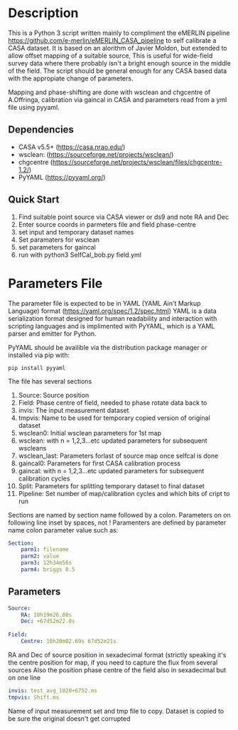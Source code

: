 # Description
This is a Python 3 script written mainly to compliment the eMERLIN pipeline https://github.com/e-merlin/eMERLIN_CASA_pipeline
to self calibrate a CASA dataset. It is based on an alorithm of Javier Moldon, but extended to allow offset mapping of a suitable source, This is useful for wide-field survey data where there probably isn't a bright enough source in the middle of the field. The script should be general enough for any CASA based data with the appropiate change of parameters. 

Mapping and phase-shifting are done with wsclean and chgcentre of A.Offringa, calibration via gaincal in CASA and parameters read from a yml file using pyyaml.

## Dependencies
* CASA v5.5+ (https://casa.nrao.edu/)
* wsclean: (https://sourceforge.net/projects/wsclean/)
* chgcentre (https://sourceforge.net/projects/wsclean/files/chgcentre-1.2/)
* PyYAML (https://pyyaml.org/)

## Quick Start
1. Find suitable point source via CASA viewer or ds9 and note RA and Dec
1. Enter source coords in parmeters file and field phase-centre
1. set input and temporary dataset names
1. Set paramaters for wsclean
1. set parameters for gaincal
1. run with python3 SelfCal_bob.py field.yml

# Parameters File
The parameter file is expected to be in YAML (YAML Ain't Markup Language) format (https://yaml.org/spec/1.2/spec.html)
YAML is a data serialization format designed for human readability and interaction with scripting languages and is implimented with PyYAML, which is a YAML parser and emitter for Python.

PyYAML should be availible via the distribution package manager or installed via pip with:

```
pip install pyyaml
```
The file has several sections 
1. Source: Source position
1. Field: Phase centre of field, needed to phase rotate data back to
1. invis: The input measurement dataset
1. tmpvis: Name to be used for temporary copied version of original dataset
1. wsclean0: Initial wsclean parameters for 1st map
1. wsclean<n>: with n = 1,2,3...etc updated parameters for subsequent wscleans
1. wsclean_last: Parameters forlast of source map once selfcal is done
1. gaincal0: Parameters for first CASA calibration process
1. gaincal<n>: with n = 1,2,3...etc updated parameters for subsequent calibration cycles
1. Split: Parameters for splitting temporary dataset to final dataset
1. Pipeline: Set number of map/calibration cycles and which bits of cript to run

Sections are named by section name followed by a colon. Parameters on on following line inset by spaces, not <TAB>!
Paramenters are defined by parameter name colon parameter value such as:
 
```yaml
Section:
    parm1: filename
    parm2: value
    parm3: 12h34m56s
    parm4: briggs 0.5
```

## Parameters
```yaml
Source:
    RA: 10h19m26.00s
    Dec: +67d52m22.0s
    
Field:
    Centre: 10h20m02.69s 67d52m21s
```
RA and Dec of source position in sexadecimal format (strictly speaking it's the centre position for map, if you  need to capture the flux from several sources
Also the position phase centre of the field also in sexadecimal but on one line

```yaml
invis: test_avg_1020+6752.ms
tmpvis: Shift.ms
```

Name of input measurement set and tmp file to copy. Dataset is copied to be sure the original doesn't get corrupted




